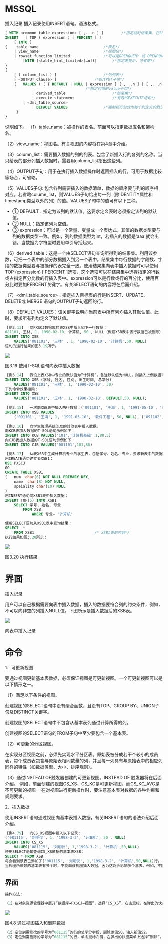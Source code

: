 # MSSQL

插入记录
插入记录使用INSERT语句。语法格式。

```sql
[ WITH <common_table_expression> [ ,...n ] ]		/*指定临时结果集，在SELECT语句中介绍*/
INSERT   [ TOP ( expression ) [ PERCENT ] ] 
    [ INTO ] 
{ 	 table_name                           	/*表名*/
	| view_name                           	/*视图名*/
	| rowset_function_limited  				/*可以是OPENQUERY 或 OPENROWSET 函数*/
		[WITH (<table_hint_limited>[…n])]   	/*指定表提示，可省略*/
}
{
	[ ( column_list ) ] 					/*列列表*/
	[ <OUTPUT Clause> ]					/*OUTPUT子句*/
	{ 	VALUES ( ( { DEFAULT | NULL | expression } [ ,...n ] ) [ ,...n ] )
									/*指定列值的value子句*/
    		| derived_table 					/*结果集*/
    		| execute_statement 				/*有效的EXECUTE语句*/
  		| <dml_table_source>				
    		| DEFAULT VALUES 				/*强制新行包含为每个列定义的默认值*/
	 } 
} 


```

说明如下。
（1）table_name：被操作的表名。前面可以指定数据库名和架构名。

（2）view_name：视图名。有关视图的内容将在第4章中介绍。

（3）column_list：需要插入数据的列的列表。包含了新插入行的各列的名称。当只给表的部分列插入数据时，需要用column_list指出这些列。

（4）OUTPUT子句：用于在执行插入数据操作时返回插入的行，可用于数据比较等场合，可省略。

（5）VALUES子句: 包含各列需要插入的数据清单，数据的顺序要与列的顺序相对应。若省略colume_list，则VALUES子句给出每一列（除IDENTITY属性和timestamp类型以外的列）的值。VALUES子句中的值可有以下三种。

+ ① DEFAULT：指定为该列的默认值。这要求定义表时必须指定该列的默认值。
+ ② NULL：指定该列为空值。
+ ③ expression：可以是一个常量、变量或一个表达式，其值的数据类型要与列的数据类型一致。例如，列的数据类型为int，若插入的数据是'aaa'就会出错。当数据为字符型时要用单引号括起来。

（6）derived_table：这是一个由SELECT语句查询所得到的结果集。利用该参数，可把一个表中的部分数据插入到另一个表中。结果集中每行数据的字段数、字段的数据类型要与被操作的表完全一致。使用结果集向表中插入数据时可以使用TOP (expression) [ PERCENT ]选项，这个选项可以在结果集中选择指定的行数或占指定百分比数的行插入表中。expression可以是行数或行的百分比，使用百分比时要加PERCENT关键字。有关SELECT语句的内容将在后面介绍。

（7）<dml_table_source>：指定插入目标表的行是INSERT、UPDATE、DELETE或 MERGE 语句的OUTPUT子句返回的行。

（8）DEFAULT VALUES：该关键字说明向当前表中所有列均插入其默认值。此时，要求所有列均定义了默认值。

```sql
【例3.13】  向PXSCJ数据库的表XSB中插入如下一行数据：
081101, 王林, 1, 1990-02-10, 计算机, 50 , NULL（假设XSB表中该行数据已被删除）
INSERT INTO XSB 
  	VALUES('081101', '王林' , 1, '1990-02-10', '计算机',50, NULL)
语句的运行结果如图3.19所示。
```

![](https://raw.githubusercontent.com/ZanderZhao/images/master/img2019/20191119191406.png)

图3.19  使用T-SQL语句向表中插入数据

```sql
【例3.14】  假设上表XSB中专业的默认值为“计算机”，备注默认值为NULL，则插入上例数据可以使用以下命令：
INSERT INTO XSB (学号, 姓名, 性别, 出生时间, 总学分)
  	VALUES('081101', '王林', 1, '1990-02-10', 50)
下列命令效果相同：
INSERT INTO XSB 
  	VALUES('081101', '王林', 1, '1990-02-10', DEFAULT,50, NULL);
  	
【例3.15】  一次向XSB表中插入两行数据：（'091101', '王海', 1, '1991-05-10', '软件工程', 50, NULL）和（'091102', '李娜', 0, '1991-04-12', '软件工程', 52, NULL）。
INSERT INTO XSB VALUES
	('091101', '王海', 1, '1991-05-10', '软件工程', 50, NULL), ('091102', '李娜', 0, '1991-04-12', '软件工程', 52, NULL)
	
【例3.16】  向学生管理系统涉及的其他表中插入数据。
向KCB表加入数据的T-SQL语句示例如下：
INSERT INTO KCB VALUES('101','计算机基础',1,80,5)
向CJB表加入数据的T-SQL语句示例如下：
INSERT INTO CJB VALUES('081101',101,80)

【例3.17】  从表XSB中生成计算机专业的学生表，包括学号、姓名、专业，要求新表中的数据为结果集中前5行。
用CREATE语句建立表XSB1：
USE PXSCJ
GO
CREATE TABLE XSB1
( 	num  char(6) NOT NULL PRIMARY KEY,
	name  char(8) NOT NULL,
	speiality char(10) NULL
)
用INSERT语句向XSB1表中插入数据：
INSERT TOP(5) INTO XSB1
	SELECT 学号, 姓名, 专业
		FROM XSB
    		WHERE 专业= '计算机'


```

```sql
使用SELECT语句从XSB1表中查询结果：
SELECT  *
	FROM XSB1							/* XSB1表的内容*/
执行结果如图3.20所示： 
```

![](https://raw.githubusercontent.com/ZanderZhao/images/master/img2019/20191119191513.png)

图3.20  执行结果



















# 界面

插入记录

用户可以自己根据需要向表中插入数据，插入的数据要符合列的约束条件，例如，不可以向非空的列插入NULL值。下图所示是插入数据后的XSB表。

![](https://raw.githubusercontent.com/ZanderZhao/images/master/img2019/20191119190515.png)

向表中插入记录





# 命令

1．可更新视图

要通过视图更新基本表数据，必须保证视图是可更新视图。一个可更新视图可以是以下情形之一。

（1）满足以下条件的视图。

创建视图的SELECT语句中没有聚合函数，且没有TOP、GROUP BY、UNION子句及DISTINCT关键字。

创建视图的SELECT语句中不包含从基本表列通过计算所得的列。

创建视图的SELECT语句的FROM子句中至少要包含一个基本表。

（2）可更新的分区视图。

在实现分区视图之前，必须先实现水平分区表。原始表被分成若干个较小的成员表，每个成员表包含与原始表相同数量的列，并且每一列具有与原始表中的相应列同样的特性（如数据类型、大小、排序规则）。

（3）通过INSTEAD OF触发器创建的可更新视图。INSTEAD OF 触发器将在后面介绍。
例如，前面创建的视图CS_XS、CS_KC是可更新视图，而CS_KC_AVG是不可更新的视图。
在对视图进行更新操作时，要注意基本表对数据的各种约束和规则要求。



2．插入数据

使用INSERT语句通过视图向基本表插入数据，有关INSERT语句的语法介绍后面介绍。

```sql
【例4.79】  向CS_XS视图中插入以下记录：
('081115', '刘明仪', 1, '1998-3-2', '计算机', 50 , NULL)
INSERT INTO CS_XS
	VALUES('081115', '刘明仪', 1,'1998-3-2', '计算机',50,NULL)
使用SELECT语句查询CS_XS依据的基本表XSB：
SELECT * FROM XSB
将会看到该表已添加了('081115', '刘明仪', 1,'1998-3-2', '计算机',50,NULL)行。
当视图所依赖的基本表有多个时，不能向该视图插入数据，因为这将会影响多个基表。例如，不能向视图CS_KC插入数据，因为CS_KC依赖两个基本表：XSB和CJB。
```


## 界面
```sql
操作方法：

（1）在对象资源管理器中展开“数据库→PXSCJ→视图”，选择“CS_XS”，右击鼠标，在弹出的快捷菜单上选择“编辑前200行”菜单项，在出现的如图4.8所示的数据窗口中添加新记录，输入新记录各字段的值。
```
![](https://raw.githubusercontent.com/ZanderZhao/images/master/img2019/20191120232933.png)

图4.8  通过视图插入和删除数据

```sql
（2）定位到需修改的学号为“081115”的行的总学分字段，删除原值50，输入新值52。
（3）定位到需删除的学号为“081115”的行，单击鼠标右键，在弹出的快捷菜单上选择“删除”，弹出“确认删除”对话框，在其中单击“是”按钮完成删除操作。
```




